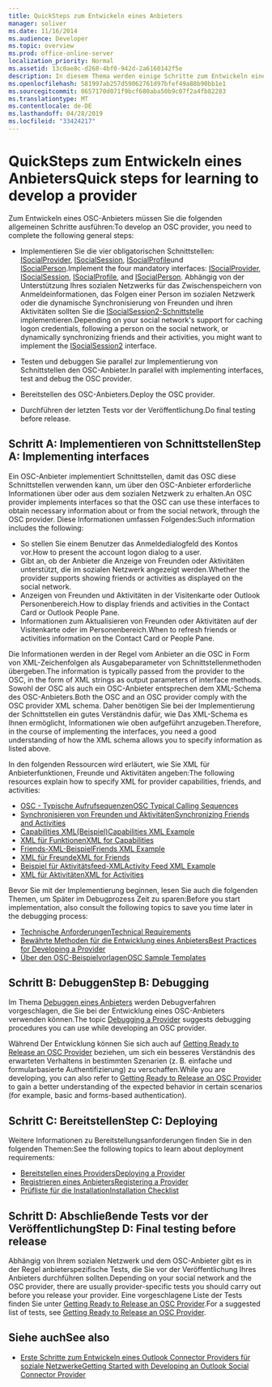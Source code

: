 ```yaml
---
title: QuickSteps zum Entwickeln eines Anbieters
manager: soliver
ms.date: 11/16/2014
ms.audience: Developer
ms.topic: overview
ms.prod: office-online-server
localization_priority: Normal
ms.assetid: 13c0ae8c-d268-4bf0-942d-2a6160142f5e
description: In diesem Thema werden einige Schritte zum Entwickeln eines Outlook Social Connector (OSC) vorgeschlagen.
ms.openlocfilehash: 581997ab257d59062761d97bfef49a88b90bb1e1
ms.sourcegitcommit: 8657170d071f9bcf680aba50b9c07f2a4fb82283
ms.translationtype: MT
ms.contentlocale: de-DE
ms.lasthandoff: 04/28/2019
ms.locfileid: "33424217"
---
```

# <a name="quick-steps-for-learning-to-develop-a-provider"></a><span data-ttu-id="c1db3-103">QuickSteps zum Entwickeln eines Anbieters</span><span class="sxs-lookup"><span data-stu-id="c1db3-103">Quick steps for learning to develop a provider</span></span>

<span data-ttu-id="c1db3-104">Zum Entwickeln eines OSC-Anbieters müssen Sie die folgenden allgemeinen Schritte ausführen:</span><span class="sxs-lookup"><span data-stu-id="c1db3-104">To develop an OSC provider, you need to complete the following general steps:</span></span>
  
- <span data-ttu-id="c1db3-105">Implementieren Sie die vier obligatorischen Schnittstellen: [ISocialProvider](isocialprovideriunknown.md), [ISocialSession](isocialsessioniunknown.md), [ISocialProfile](isocialprofileisocialperson.md)und [ISocialPerson](isocialpersoniunknown.md).</span><span class="sxs-lookup"><span data-stu-id="c1db3-105">Implement the four mandatory interfaces: [ISocialProvider](isocialprovideriunknown.md), [ISocialSession](isocialsessioniunknown.md), [ISocialProfile](isocialprofileisocialperson.md), and [ISocialPerson](isocialpersoniunknown.md).</span></span> <span data-ttu-id="c1db3-106">Abhängig von der Unterstützung Ihres sozialen Netzwerks für das Zwischenspeichern von Anmeldeinformationen, das Folgen einer Person im sozialen Netzwerk oder die dynamische Synchronisierung von Freunden und ihren Aktivitäten sollten Sie die [ISocialSession2-Schnittstelle](isocialsession2iunknown.md) implementieren.</span><span class="sxs-lookup"><span data-stu-id="c1db3-106">Depending on your social network's support for caching logon credentials, following a person on the social network, or dynamically synchronizing friends and their activities, you might want to implement the [ISocialSession2](isocialsession2iunknown.md) interface.</span></span> 
    
- <span data-ttu-id="c1db3-107">Testen und debuggen Sie parallel zur Implementierung von Schnittstellen den OSC-Anbieter.</span><span class="sxs-lookup"><span data-stu-id="c1db3-107">In parallel with implementing interfaces, test and debug the OSC provider.</span></span> 

- <span data-ttu-id="c1db3-108">Bereitstellen des OSC-Anbieters.</span><span class="sxs-lookup"><span data-stu-id="c1db3-108">Deploy the OSC provider.</span></span>  

- <span data-ttu-id="c1db3-109">Durchführen der letzten Tests vor der Veröffentlichung.</span><span class="sxs-lookup"><span data-stu-id="c1db3-109">Do final testing before release.</span></span>
    
## <a name="step-a-implementing-interfaces"></a><span data-ttu-id="c1db3-110">Schritt A: Implementieren von Schnittstellen</span><span class="sxs-lookup"><span data-stu-id="c1db3-110">Step A: Implementing interfaces</span></span>

<span data-ttu-id="c1db3-111">Ein OSC-Anbieter implementiert Schnittstellen, damit das OSC diese Schnittstellen verwenden kann, um über den OSC-Anbieter erforderliche Informationen über oder aus dem sozialen Netzwerk zu erhalten.</span><span class="sxs-lookup"><span data-stu-id="c1db3-111">An OSC provider implements interfaces so that the OSC can use these interfaces to obtain necessary information about or from the social network, through the OSC provider.</span></span> <span data-ttu-id="c1db3-112">Diese Informationen umfassen Folgendes:</span><span class="sxs-lookup"><span data-stu-id="c1db3-112">Such information includes the following:</span></span>
  
- <span data-ttu-id="c1db3-113">So stellen Sie einem Benutzer das Anmeldedialogfeld des Kontos vor.</span><span class="sxs-lookup"><span data-stu-id="c1db3-113">How to present the account logon dialog to a user.</span></span>    
- <span data-ttu-id="c1db3-114">Gibt an, ob der Anbieter die Anzeige von Freunden oder Aktivitäten unterstützt, die im sozialen Netzwerk angezeigt werden.</span><span class="sxs-lookup"><span data-stu-id="c1db3-114">Whether the provider supports showing friends or activities as displayed on the social network.</span></span>    
- <span data-ttu-id="c1db3-115">Anzeigen von Freunden und Aktivitäten in der Visitenkarte oder Outlook Personenbereich.</span><span class="sxs-lookup"><span data-stu-id="c1db3-115">How to display friends and activities in the Contact Card or Outlook People Pane.</span></span>     
- <span data-ttu-id="c1db3-116">Informationen zum Aktualisieren von Freunden oder Aktivitäten auf der Visitenkarte oder im Personenbereich.</span><span class="sxs-lookup"><span data-stu-id="c1db3-116">When to refresh friends or activities information on the Contact Card or People Pane.</span></span>
    
<span data-ttu-id="c1db3-117">Die Informationen werden in der Regel vom Anbieter an die OSC in Form von XML-Zeichenfolgen als Ausgabeparameter von Schnittstellenmethoden übergeben.</span><span class="sxs-lookup"><span data-stu-id="c1db3-117">The information is typically passed from the provider to the OSC, in the form of XML strings as output parameters of interface methods.</span></span> <span data-ttu-id="c1db3-118">Sowohl der OSC als auch ein OSC-Anbieter entsprechen dem XML-Schema des OSC-Anbieters.</span><span class="sxs-lookup"><span data-stu-id="c1db3-118">Both the OSC and an OSC provider comply with the OSC provider XML schema.</span></span> <span data-ttu-id="c1db3-119">Daher benötigen Sie bei der Implementierung der Schnittstellen ein gutes Verständnis dafür, wie Das XML-Schema es Ihnen ermöglicht, Informationen wie oben aufgeführt anzugeben.</span><span class="sxs-lookup"><span data-stu-id="c1db3-119">Therefore, in the course of implementing the interfaces, you need a good understanding of how the XML schema allows you to specify information as listed above.</span></span> 

<span data-ttu-id="c1db3-120">In den folgenden Ressourcen wird erläutert, wie Sie XML für Anbieterfunktionen, Freunde und Aktivitäten angeben:</span><span class="sxs-lookup"><span data-stu-id="c1db3-120">The following resources explain how to specify XML for provider capabilities, friends, and activities:</span></span>
  
- [<span data-ttu-id="c1db3-121">OSC - Typische Aufrufsequenzen</span><span class="sxs-lookup"><span data-stu-id="c1db3-121">OSC Typical Calling Sequences</span></span>](osc-typical-calling-sequences.md)    
- [<span data-ttu-id="c1db3-122">Synchronisieren von Freunden und Aktivitäten</span><span class="sxs-lookup"><span data-stu-id="c1db3-122">Synchronizing Friends and Activities</span></span>](synchronizing-friends-and-activities.md)    
- [<span data-ttu-id="c1db3-123">Capabilities XML(Beispiel)</span><span class="sxs-lookup"><span data-stu-id="c1db3-123">Capabilities XML Example</span></span>](capabilities-xml-example.md)   
- [<span data-ttu-id="c1db3-124">XML für Funktionen</span><span class="sxs-lookup"><span data-stu-id="c1db3-124">XML for Capabilities</span></span>](xml-for-capabilities.md)    
- [<span data-ttu-id="c1db3-125">Friends-XML-Beispiel</span><span class="sxs-lookup"><span data-stu-id="c1db3-125">Friends XML Example</span></span>](friends-xml-example.md)    
- [<span data-ttu-id="c1db3-126">XML für Freunde</span><span class="sxs-lookup"><span data-stu-id="c1db3-126">XML for Friends</span></span>](xml-for-friends.md)   
- [<span data-ttu-id="c1db3-127">Beispiel für Aktivitätsfeed-XML</span><span class="sxs-lookup"><span data-stu-id="c1db3-127">Activity Feed XML Example</span></span>](activity-feed-xml-example.md)   
- [<span data-ttu-id="c1db3-128">XML für Aktivitäten</span><span class="sxs-lookup"><span data-stu-id="c1db3-128">XML for Activities</span></span>](xml-for-activities.md)
    
<span data-ttu-id="c1db3-129">Bevor Sie mit der Implementierung beginnen, lesen Sie auch die folgenden Themen, um Später im Debugprozess Zeit zu sparen:</span><span class="sxs-lookup"><span data-stu-id="c1db3-129">Before you start implementation, also consult the following topics to save you time later in the debugging process:</span></span>
  
- [<span data-ttu-id="c1db3-130">Technische Anforderungen</span><span class="sxs-lookup"><span data-stu-id="c1db3-130">Technical Requirements</span></span>](technical-requirements.md)    
- [<span data-ttu-id="c1db3-131">Bewährte Methoden für die Entwicklung eines Anbieters</span><span class="sxs-lookup"><span data-stu-id="c1db3-131">Best Practices for Developing a Provider</span></span>](best-practices-for-developing-a-provider.md)    
- [<span data-ttu-id="c1db3-132">Über den OSC-Beispielvorlagen</span><span class="sxs-lookup"><span data-stu-id="c1db3-132">OSC Sample Templates</span></span>](osc-sample-templates.md)
    
## <a name="step-b-debugging"></a><span data-ttu-id="c1db3-133">Schritt B: Debuggen</span><span class="sxs-lookup"><span data-stu-id="c1db3-133">Step B: Debugging</span></span>

<span data-ttu-id="c1db3-134">Im Thema [Debuggen eines Anbieters](debugging-a-provider.md) werden Debugverfahren vorgeschlagen, die Sie bei der Entwicklung eines OSC-Anbieters verwenden können.</span><span class="sxs-lookup"><span data-stu-id="c1db3-134">The topic [Debugging a Provider](debugging-a-provider.md) suggests debugging procedures you can use while developing an OSC provider.</span></span> 
  
<span data-ttu-id="c1db3-135">Während Der Entwicklung können Sie sich auch auf [Getting Ready to Release an OSC Provider](getting-ready-to-release-an-osc-provider.md) beziehen, um sich ein besseres Verständnis des erwarteten Verhaltens in bestimmten Szenarien (z. B. einfache und formularbasierte Authentifizierung) zu verschaffen.</span><span class="sxs-lookup"><span data-stu-id="c1db3-135">While you are developing, you can also refer to [Getting Ready to Release an OSC Provider](getting-ready-to-release-an-osc-provider.md) to gain a better understanding of the expected behavior in certain scenarios (for example, basic and forms-based authentication).</span></span> 
  
## <a name="step-c-deploying"></a><span data-ttu-id="c1db3-136">Schritt C: Bereitstellen</span><span class="sxs-lookup"><span data-stu-id="c1db3-136">Step C: Deploying</span></span>

<span data-ttu-id="c1db3-137">Weitere Informationen zu Bereitstellungsanforderungen finden Sie in den folgenden Themen:</span><span class="sxs-lookup"><span data-stu-id="c1db3-137">See the following topics to learn about deployment requirements:</span></span>
  
- [<span data-ttu-id="c1db3-138">Bereitstellen eines Providers</span><span class="sxs-lookup"><span data-stu-id="c1db3-138">Deploying a Provider</span></span>](deploying-a-provider.md)    
- [<span data-ttu-id="c1db3-139">Registrieren eines Anbieters</span><span class="sxs-lookup"><span data-stu-id="c1db3-139">Registering a Provider</span></span>](registering-a-provider.md)   
- [<span data-ttu-id="c1db3-140">Prüfliste für die Installation</span><span class="sxs-lookup"><span data-stu-id="c1db3-140">Installation Checklist</span></span>](installation-checklist.md)
    
## <a name="step-d-final-testing-before-release"></a><span data-ttu-id="c1db3-141">Schritt D: Abschließende Tests vor der Veröffentlichung</span><span class="sxs-lookup"><span data-stu-id="c1db3-141">Step D: Final testing before release</span></span>

<span data-ttu-id="c1db3-142">Abhängig von Ihrem sozialen Netzwerk und dem OSC-Anbieter gibt es in der Regel anbieterspezifische Tests, die Sie vor der Veröffentlichung Ihres Anbieters durchführen sollten.</span><span class="sxs-lookup"><span data-stu-id="c1db3-142">Depending on your social network and the OSC provider, there are usually provider-specific tests you should carry out before you release your provider.</span></span> <span data-ttu-id="c1db3-143">Eine vorgeschlagene Liste der Tests finden Sie unter [Getting Ready to Release an OSC Provider](getting-ready-to-release-an-osc-provider.md).</span><span class="sxs-lookup"><span data-stu-id="c1db3-143">For a suggested list of tests, see [Getting Ready to Release an OSC Provider](getting-ready-to-release-an-osc-provider.md).</span></span>
  
## <a name="see-also"></a><span data-ttu-id="c1db3-144">Siehe auch</span><span class="sxs-lookup"><span data-stu-id="c1db3-144">See also</span></span>

- [<span data-ttu-id="c1db3-145">Erste Schritte zum Entwickeln eines Outlook Connector Providers für soziale Netzwerke</span><span class="sxs-lookup"><span data-stu-id="c1db3-145">Getting Started with Developing an Outlook Social Connector Provider</span></span>](getting-started-with-developing-an-outlook-social-connector-provider.md)

